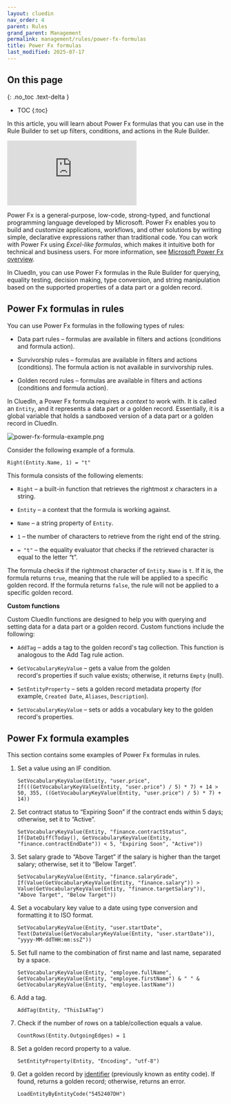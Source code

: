 ```yaml
---
layout: cluedin
nav_order: 4
parent: Rules
grand_parent: Management
permalink: management/rules/power-fx-formulas
title: Power Fx formulas
last_modified: 2025-07-17
---
```

## On this page
{: .no_toc .text-delta }
- TOC
{:toc}

In this article, you will learn about Power Fx formulas that you can use in the Rule Builder to set up filters, conditions, and actions in the Rule Builder.

<div class="videoFrame">
<iframe src="https://player.vimeo.com/video/1061960696?h=3ba16f6d8a&amp;badge=0&amp;autopause=0&amp;player_id=0&amp;app_id=58479" frameborder="0" allow="autoplay; fullscreen; picture-in-picture; clipboard-write" title="Power FX formulas in CluedIn"></iframe>
</div>

Power Fx is a general-purpose, low-code, strong-typed, and functional programming language developed by Microsoft. Power Fx enables you to build and customize applications, workflows, and other solutions by writing simple, declarative expressions rather than traditional code. You can work with Power Fx using _Excel-like formulas_, which makes it intuitive both for technical and business users. For more information, see [Microsoft Power Fx overview](https://learn.microsoft.com/en-us/power-platform/power-fx/overview).

In CluedIn, you can use Power Fx formulas in the Rule Builder for querying, equality testing, decision making, type conversion, and string manipulation based on the supported properties of a data part or a golden record.

## Power Fx formulas in rules

You can use Power Fx formulas in the following types of rules:

- Data part rules – formulas are available in filters and actions (conditions and formula action).

- Survivorship rules – formulas are available in filters and actions (conditions). The formula action is not available in survivorship rules.

- Golden record rules – formulas are available in filters and actions (conditions and formula action).

In CluedIn, a Power Fx formula requires a _context_ to work with. It is called an `Entity`, and it represents a data part or a golden record. Essentially, it is a global variable that holds a sandboxed version of a data part or a golden record in CluedIn.

![power-fx-formula-example.png](../../assets/images/management/rules/power-fx-formula-example.png)

Consider the following example of a formula.

```
Right(Entity.Name, 1) = "t"
```

This formula consists of the following elements:

- `Right` – a built-in function that retrieves the rightmost _x_ characters in a string.

- `Entity` – a context that the formula is working against.

- `Name` – a string property of `Entity`.

- `1` – the number of characters to retrieve from the right end of the string.

- `= "t"` – the equality evaluator that checks if the retrieved character is equal to the letter “t”.

The formula checks if the rightmost character of `Entity.Name` is `t`. If it is, the formula returns `true`, meaning that the rule will be applied to a specific golden record. If the formula returns `false`, the rule will not be applied to a specific golden record.

**Custom functions**

Custom CluedIn functions are designed to help you with querying and setting data for a data part or a golden record. Custom functions include the following:

- `AddTag` – adds a tag to the golden record's tag collection. This function is analogous to the Add Tag rule action.

- `GetVocabularyKeyValue` – gets a value from the golden record's properties if such value exists; otherwise, it returns `Empty` (null).

- `SetEntityProperty` – sets a golden record metadata property (for example, `Created Date`, `Aliases`, `Description`).

- `SetVocabularyKeyValue` – sets or adds a vocabulary key to the golden record's properties.

## Power Fx formula examples

This section contains some examples of Power Fx formulas in rules.

1. Set a value using an IF condition.

    ```
    SetVocabularyKeyValue(Entity, "user.price", If(((GetVocabularyKeyValue(Entity, "user.price") / 5) * 7) + 14 > 50, 355, ((GetVocabularyKeyValue(Entity, "user.price") / 5) * 7) + 14))
    ```

1. Set contract status to “Expiring Soon” if the contract ends within 5 days; otherwise, set it to “Active”.

     ```
    SetVocabularyKeyValue(Entity, "finance.contractStatus", If(DateDiff(Today(), GetVocabularyKeyValue(Entity, "finance.contractEndDate")) < 5, "Expiring Soon", "Active"))
    ```

1. Set salary grade to “Above Target” if the salary is higher than the target salary; otherwise, set it to “Below Target”.

    ```
    SetVocabularyKeyValue(Entity, "finance.salaryGrade", If(Value(GetVocabularyKeyValue(Entity, "finance.salary")) > Value(GetVocabularyKeyValue(Entity, "finance.targetSalary")), "Above Target", "Below Target"))
    ```

1. Set a vocabulary key value to a date using type conversion and formatting it to ISO format.

    ```
    SetVocabularyKeyValue(Entity, "user.startDate", Text(DateValue(GetVocabularyKeyValue(Entity, "user.startDate")), "yyyy-MM-ddTHH:mm:ssZ"))
    ```

1. Set full name to the combination of first name and last name, separated by a space.

    ```
    SetVocabularyKeyValue(Entity, "employee.fullName", GetVocabularyKeyValue(Entity, "employee.firstName") & " " & GetVocabularyKeyValue(Entity, "employee.lastName"))
    ```

1. Add a tag.

    ```
    AddTag(Entity, "ThisIsATag")
    ```

1. Check if the number of rows on a table/collection equals a value.

    ```
    CountRows(Entity.OutgoingEdges) = 1
    ```

1. Set a golden record property to a value.

    ```
    SetEntityProperty(Entity, "Encoding", "utf-8")
    ```

1. Get a golden record by [identifier](/key-terms-and-features/entity-codes) (previously known as entity code). If found, returns a golden record; otherwise, returns an error.

    ```
    LoadEntityByEntityCode("5452407DH")
    ```